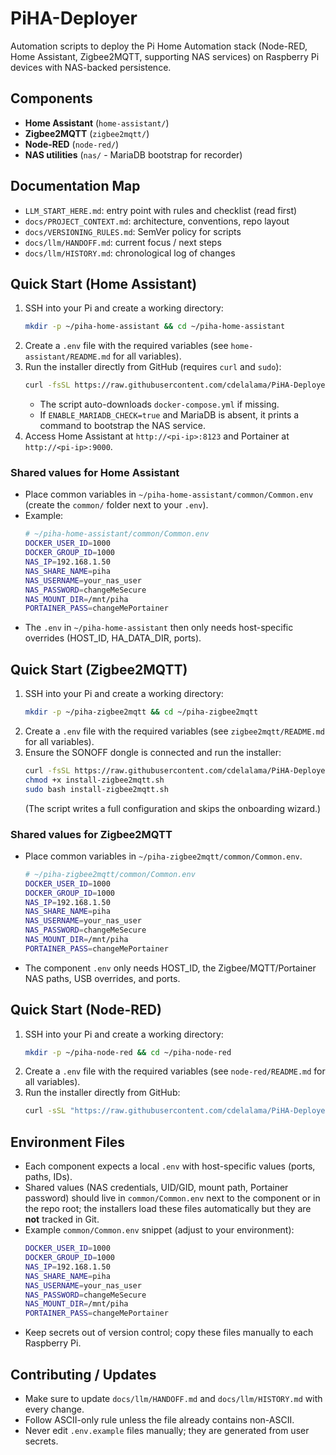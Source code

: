 # PiHA-Deployer

Automation scripts to deploy the Pi Home Automation stack (Node-RED, Home Assistant, Zigbee2MQTT, supporting NAS services) on Raspberry Pi devices with NAS-backed persistence.

## Components
- **Home Assistant** (`home-assistant/`)
- **Zigbee2MQTT** (`zigbee2mqtt/`)
- **Node-RED** (`node-red/`)
- **NAS utilities** (`nas/` - MariaDB bootstrap for recorder)

## Documentation Map
- `LLM_START_HERE.md`: entry point with rules and checklist (read first)
- `docs/PROJECT_CONTEXT.md`: architecture, conventions, repo layout
- `docs/VERSIONING_RULES.md`: SemVer policy for scripts
- `docs/llm/HANDOFF.md`: current focus / next steps
- `docs/llm/HISTORY.md`: chronological log of changes

## Quick Start (Home Assistant)
1. SSH into your Pi and create a working directory:
   ```bash
   mkdir -p ~/piha-home-assistant && cd ~/piha-home-assistant
   ```
2. Create a `.env` file with the required variables (see `home-assistant/README.md` for all variables).
3. Run the installer directly from GitHub (requires `curl` and `sudo`):
   ```bash
   curl -fsSL https://raw.githubusercontent.com/cdelalama/PiHA-Deployer/main/home-assistant/install-home-assistant.sh | sudo bash
   ```
   - The script auto-downloads `docker-compose.yml` if missing.
   - If `ENABLE_MARIADB_CHECK=true` and MariaDB is absent, it prints a command to bootstrap the NAS service.
4. Access Home Assistant at `http://<pi-ip>:8123` and Portainer at `http://<pi-ip>:9000`.

### Shared values for Home Assistant
- Place common variables in `~/piha-home-assistant/common/Common.env` (create the `common/` folder next to your `.env`).
- Example:
  ```bash
  # ~/piha-home-assistant/common/Common.env
  DOCKER_USER_ID=1000
  DOCKER_GROUP_ID=1000
  NAS_IP=192.168.1.50
  NAS_SHARE_NAME=piha
  NAS_USERNAME=your_nas_user
  NAS_PASSWORD=changeMeSecure
  NAS_MOUNT_DIR=/mnt/piha
  PORTAINER_PASS=changeMePortainer
  ```
- The `.env` in `~/piha-home-assistant` then only needs host-specific overrides (HOST_ID, HA_DATA_DIR, ports).

## Quick Start (Zigbee2MQTT)
1. SSH into your Pi and create a working directory:
   ```bash
   mkdir -p ~/piha-zigbee2mqtt && cd ~/piha-zigbee2mqtt
   ```
2. Create a `.env` file with the required variables (see `zigbee2mqtt/README.md` for all variables).
3. Ensure the SONOFF dongle is connected and run the installer:
   ```bash
   curl -fsSL https://raw.githubusercontent.com/cdelalama/PiHA-Deployer/main/zigbee2mqtt/install-zigbee2mqtt.sh -o install-zigbee2mqtt.sh
   chmod +x install-zigbee2mqtt.sh
   sudo bash install-zigbee2mqtt.sh
   ```
   (The script writes a full configuration and skips the onboarding wizard.)

### Shared values for Zigbee2MQTT
- Place common variables in `~/piha-zigbee2mqtt/common/Common.env`.
  ```bash
  # ~/piha-zigbee2mqtt/common/Common.env
  DOCKER_USER_ID=1000
  DOCKER_GROUP_ID=1000
  NAS_IP=192.168.1.50
  NAS_SHARE_NAME=piha
  NAS_USERNAME=your_nas_user
  NAS_PASSWORD=changeMeSecure
  NAS_MOUNT_DIR=/mnt/piha
  PORTAINER_PASS=changeMePortainer
  ```
- The component `.env` only needs HOST_ID, the Zigbee/MQTT/Portainer NAS paths, USB overrides, and ports.

## Quick Start (Node-RED)
1. SSH into your Pi and create a working directory:
   ```bash
   mkdir -p ~/piha-node-red && cd ~/piha-node-red
   ```
2. Create a `.env` file with the required variables (see `node-red/README.md` for all variables).
3. Run the installer directly from GitHub:
   ```bash
   curl -sSL "https://raw.githubusercontent.com/cdelalama/PiHA-Deployer/main/node-red/install-node-red.sh" | bash
   ```

## Environment Files
- Each component expects a local `.env` with host-specific values (ports, paths, IDs).
- Shared values (NAS credentials, UID/GID, mount path, Portainer password) should live in `common/Common.env` next to the component or in the repo root; the installers load these files automatically but they are **not** tracked in Git.
- Example `common/Common.env` snippet (adjust to your environment):
  ```bash
  DOCKER_USER_ID=1000
  DOCKER_GROUP_ID=1000
  NAS_IP=192.168.1.50
  NAS_SHARE_NAME=piha
  NAS_USERNAME=your_nas_user
  NAS_PASSWORD=changeMeSecure
  NAS_MOUNT_DIR=/mnt/piha
  PORTAINER_PASS=changeMePortainer
  ```
- Keep secrets out of version control; copy these files manually to each Raspberry Pi.

## Contributing / Updates
- Make sure to update `docs/llm/HANDOFF.md` and `docs/llm/HISTORY.md` with every change.
- Follow ASCII-only rule unless the file already contains non-ASCII.
- Never edit `.env.example` files manually; they are generated from user secrets.

